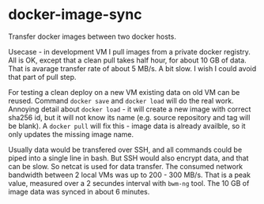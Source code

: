 # docker-image-sync
Transfer docker images between two docker hosts.

Usecase - in development VM I pull images from a private docker registry.
All is OK, except that a clean pull takes half hour, for about 10 GB of data.
That is avarage transfer rate of about 5 MB/s. A bit slow.
I wish I could avoid that part of pull step.

For testing a clean deploy on a new VM existing data on old VM can be reused.
Command ```docker save``` and ```docker load``` will do the real work.
Annoying detail about ```docker load``` - it will create a new image with correct sha256 id,
but it will not know its name (e.g. source repository and tag will be blank).
A ```docker pull``` will fix this - image data is already availble, so it only updates
the missing image name.

Usually data would be transfered over SSH, and all commands could be piped into a
single line in bash. But SSH would also encrypt data, and that can be slow.
So netcat is used for data transfer.
The consumed network bandwidth between 2 local VMs was up to 200 - 300 MB/s.
That is a peak value, measured over a 2 secundes interval with ```bwm-ng``` tool.
The 10 GB of image data was synced in about 6 minutes.
